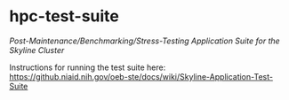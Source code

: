 # hpc-test-suite

*Post-Maintenance/Benchmarking/Stress-Testing Application Suite for the Skyline Cluster*  

Instructions for running the test suite here:  
https://github.niaid.nih.gov/oeb-ste/docs/wiki/Skyline-Application-Test-Suite
